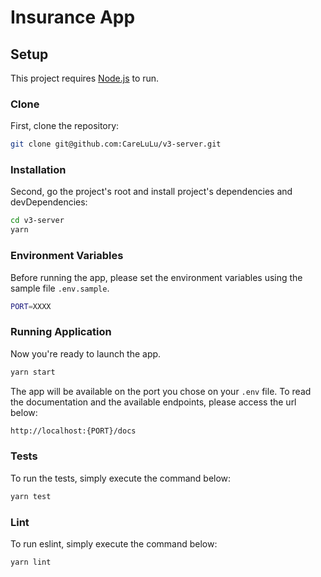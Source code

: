# Insurance App

## Setup

This project requires [Node.js](https://nodejs.org/) to run.

### Clone

First, clone the repository:

```sh
git clone git@github.com:CareLuLu/v3-server.git
```

### Installation

Second, go the project's root and install project's dependencies and devDependencies:

```sh
cd v3-server
yarn
```

### Environment Variables

Before running the app, please set the environment variables using the sample file `.env.sample`.

```sh
PORT=XXXX
```

### Running Application

Now you're ready to launch the app.

```sh
yarn start
```

The app will be available on the port you chose on your `.env` file. To read the documentation and the available endpoints, please access the url below:

```sh
http://localhost:{PORT}/docs
```

### Tests

To run the tests, simply execute the command below:

```sh
yarn test
```

### Lint

To run eslint, simply execute the command below:

```sh
yarn lint
```